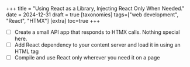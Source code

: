 +++
title = "Using React as a Library, Injecting React Only When Needed."
date = 2024-12-31
draft = true
[taxonomies]
tags=["web development", "React", "HTMX"]
[extra]
toc=true
+++

- [ ] Create a small API app that responds to HTMX calls. Nothing special here.
- [ ] Add React dependency to your content server and load it in using an HTML tag
- [ ] Compile and use React only wherever you need it on a page

